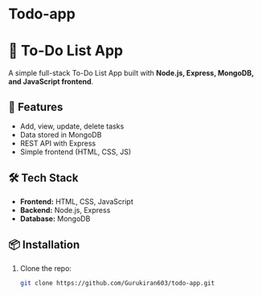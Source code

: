 # Todo-app
# 📝 To-Do List App

A simple full-stack To-Do List App built with **Node.js, Express, MongoDB, and JavaScript frontend**.

## 🚀 Features
- Add, view, update, delete tasks
- Data stored in MongoDB
- REST API with Express
- Simple frontend (HTML, CSS, JS)

## 🛠️ Tech Stack
- **Frontend:** HTML, CSS, JavaScript
- **Backend:** Node.js, Express
- **Database:** MongoDB

## 📦 Installation

1. Clone the repo:
   ```bash
   git clone https://github.com/Gurukiran603/todo-app.git
